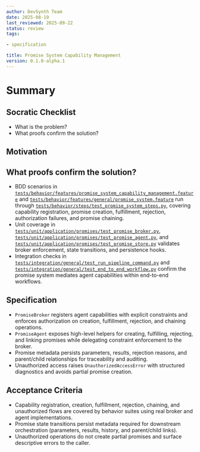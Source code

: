 ```yaml
---
author: DevSynth Team
date: 2025-08-19
last_reviewed: 2025-09-22
status: review
tags:

- specification

title: Promise System Capability Management
version: 0.1.0-alpha.1
---
```


<!--
Required metadata fields:
- author: document author
- date: creation date
- last_reviewed: last review date
- status: draft | review | published
- tags: search keywords
- title: short descriptive name
- version: specification version
-->

# Summary

## Socratic Checklist
- What is the problem?
- What proofs confirm the solution?

## Motivation

## What proofs confirm the solution?
- BDD scenarios in [`tests/behavior/features/promise_system_capability_management.feature`](../../tests/behavior/features/promise_system_capability_management.feature) and [`tests/behavior/features/general/promise_system.feature`](../../tests/behavior/features/general/promise_system.feature) run through [`tests/behavior/steps/test_promise_system_steps.py`](../../tests/behavior/steps/test_promise_system_steps.py), covering capability registration, promise creation, fulfillment, rejection, authorization failures, and promise chaining.
- Unit coverage in [`tests/unit/application/promises/test_promise_broker.py`](../../tests/unit/application/promises/test_promise_broker.py), [`tests/unit/application/promises/test_promise_agent.py`](../../tests/unit/application/promises/test_promise_agent.py), and [`tests/unit/application/promises/test_promise_store.py`](../../tests/unit/application/promises/test_promise_store.py) validates broker enforcement, state transitions, and persistence hooks.
- Integration checks in [`tests/integration/general/test_run_pipeline_command.py`](../../tests/integration/general/test_run_pipeline_command.py) and [`tests/integration/general/test_end_to_end_workflow.py`](../../tests/integration/general/test_end_to_end_workflow.py) confirm the promise system mediates agent capabilities within end-to-end workflows.


## Specification

- `PromiseBroker` registers agent capabilities with explicit constraints and enforces authorization on creation, fulfillment, rejection, and chaining operations.
- `PromiseAgent` exposes high-level helpers for creating, fulfilling, rejecting, and linking promises while delegating constraint enforcement to the broker.
- Promise metadata persists parameters, results, rejection reasons, and parent/child relationships for traceability and auditing.
- Unauthorized access raises `UnauthorizedAccessError` with structured diagnostics and avoids partial promise creation.

## Acceptance Criteria

- Capability registration, creation, fulfillment, rejection, chaining, and unauthorized flows are covered by behavior suites using real broker and agent implementations.
- Promise state transitions persist metadata required for downstream orchestration (parameters, results, history, and parent/child links).
- Unauthorized operations do not create partial promises and surface descriptive errors to the caller.
